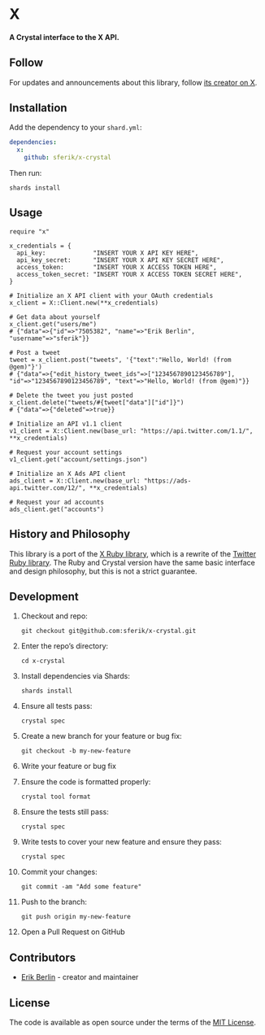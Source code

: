 # X

#### A Crystal interface to the X API.

## Follow

For updates and announcements about this library, follow [its creator on X](https://x.com/sferik).

## Installation

Add the dependency to your `shard.yml`:

```yaml
dependencies:
  x:
    github: sferik/x-crystal
```

Then run:

    shards install

## Usage

```crystal
require "x"

x_credentials = {
  api_key:             "INSERT YOUR X API KEY HERE",
  api_key_secret:      "INSERT YOUR X API KEY SECRET HERE",
  access_token:        "INSERT YOUR X ACCESS TOKEN HERE",
  access_token_secret: "INSERT YOUR X ACCESS TOKEN SECRET HERE",
}

# Initialize an X API client with your OAuth credentials
x_client = X::Client.new(**x_credentials)

# Get data about yourself
x_client.get("users/me")
# {"data"=>{"id"=>"7505382", "name"=>"Erik Berlin", "username"=>"sferik"}}

# Post a tweet
tweet = x_client.post("tweets", '{"text":"Hello, World! (from @gem)"}')
# {"data"=>{"edit_history_tweet_ids"=>["1234567890123456789"], "id"=>"1234567890123456789", "text"=>"Hello, World! (from @gem)"}}

# Delete the tweet you just posted
x_client.delete("tweets/#{tweet["data"]["id"]}")
# {"data"=>{"deleted"=>true}}

# Initialize an API v1.1 client
v1_client = X::Client.new(base_url: "https://api.twitter.com/1.1/", **x_credentials)

# Request your account settings
v1_client.get("account/settings.json")

# Initialize an X Ads API client
ads_client = X::Client.new(base_url: "https://ads-api.twitter.com/12/", **x_credentials)

# Request your ad accounts
ads_client.get("accounts")
```

## History and Philosophy

This library is a port of the [X Ruby library](https://github.com/sferik/x-ruby), which is a rewrite of the [Twitter Ruby library](https://github.com/sferik/twitter). The Ruby and Crystal version have the same basic interface and design philosophy, but this is not a strict guarantee.

## Development

1. Checkout and repo:

       git checkout git@github.com:sferik/x-crystal.git

2. Enter the repo’s directory:

       cd x-crystal

3. Install dependencies via Shards:

       shards install

4. Ensure all tests pass:

       crystal spec

5. Create a new branch for your feature or bug fix:

       git checkout -b my-new-feature

6. Write your feature or bug fix

7. Ensure the code is formatted properly:

       crystal tool format

8. Ensure the tests still pass:

       crystal spec

9. Write tests to cover your new feature and ensure they pass:

       crystal spec

10. Commit your changes:

        git commit -am "Add some feature"

11. Push to the branch:

        git push origin my-new-feature

12. Open a Pull Request on GitHub

## Contributors

- [Erik Berlin](https://github.com/sferik) - creator and maintainer

## License

The code is available as open source under the terms of the [MIT License](https://opensource.org/licenses/MIT).

